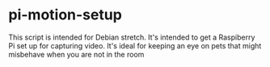 # pi-motion-setup

This script is intended for Debian stretch. It's intended to get a Raspiberry Pi set up for capturing video. It's ideal for keeping an eye on pets that might misbehave when you are not in the room


